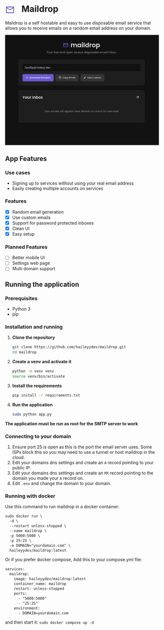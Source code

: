 <h1>
    <img src="pictures/icon.svg" height="32" width="auto" alt="logo" style="vertical-align: middle; margin-right: 15px;">
    Maildrop
</h1>

Maildrop is a self hostable and easy to use disposable email service that allows you to receive emails on a random email address on your domain.  

![App Screenshot](pictures/app.png)

## App Features

### Use cases

- Signing up to services without using your real email address
- Easily creating multiple accounts on services

### Features

- [x] Random email generation
- [x] Use custom emails
- [x] Support for password protected inboxes
- [x] Clean UI
- [x] Easy setup

### Planned Features

- [ ] Better mobile UI
- [ ] Settings web page
- [ ] Multi domain support

## Running the application

### Prerequisites

- Python 3
- pip

### Installation and running

1.  **Clone the repository**

    ```bash
    git clone https://github.com/haileyydev/maildrop.git
    cd maildrop
    ```

2.  **Create a venv and activate it**

    ```bash
    python -m venv venv
    source venv/bin/activate
    ```

3.  **Install the requirements**

    ```bash
    pip install -r requirements.txt
    ```

4.  **Run the application**

    ```bash
    sudo python app.py
    ```

**The application must be run as root for the SMTP server to work**

### Connecting to your domain  

1. Ensure port 25 is open as this is the port the email server uses. Some ISPs block this so you may need to use a tunnel or host maildrop in the cloud.
2. Edit your domains dns settings and create an `A` record pointing to your public IP.
3. Edit your domains dns settings and create an `MX` record pointing to the domain you made your `A` record on.
4. Edit `.env` and change the domain to your domain.

### Running with docker

Use this command to run maildrop in a docker container:
```
sudo docker run \
  -d \
  --restart unless-stopped \
  --name maildrop \
  -p 5000:5000 \
  -p 25:25 \
  -e DOMAIN="yourdomain.com" \
  haileyydev/maildrop:latest  
```
Or if you prefer docker compose, Add this to your compose.yml file:
```
services:
  maildrop:
    image: haileyydev/maildrop:latest
    container_name: maildrop
    restart: unless-stopped
    ports:
      - "5000:5000"
      - "25:25"
    environment:
      - DOMAIN=yourdomain.com
```
and then start it: `sudo docker compose up -d`
